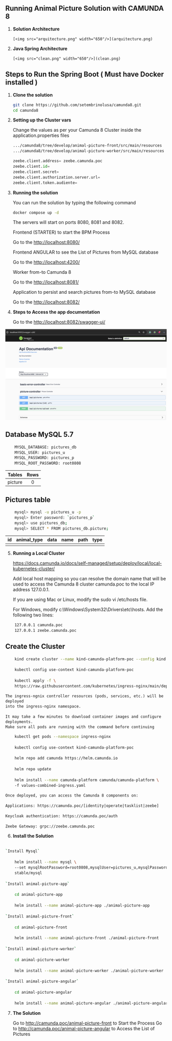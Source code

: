 ## Running Animal Picture Solution with CAMUNDA 8


1. **Solution Architecture**

       [<img src="arquitecture.png" width="650"/>](arquitecture.png)

2. **Java Spring Architecture**

       [<img src="clean.png" width="650"/>](clean.png)

## Steps to Run the Spring Boot ( Must have Docker installed )

1. **Clone the solution**

	```bash
    git clone https://github.com/setembrinolusa/camunda8.git
    cd camunda8
	```

2. **Setting up the Cluster vars**

    Change the values as per your Camunda 8 Cluster inside the application.properties files
    
	```bash
    .../camunda8/tree/develop/animal-picture-front/src/main/resources
    .../camunda8/tree/develop/animal-picture-worker/src/main/resources
	```

	```python
	zeebe.client.address= zeebe.camunda.poc
	zeebe.client.id=
	zeebe.client.secret=
	zeebe.client.authorization.server.url=
	zeebe.client.token.audiente=
	```

3. **Running the solution**

    You can run the solution by typing the following command

	```bash
    docker compose up -d
	```

    The servers will start on ports 8080, 8081 and 8082.

    Frontend (STARTER) to start the BPM Process
    
    Go to the <http://localhost:8080/>


    Frontend ANGULAR to see the List of Pictures from MySQL database
    
    Go to the <http://localhost:4200/>


    Worker from-to Camunda 8

    Go to the <http://localhost:8081/>


    Application to persist and search pictures from-to MySQL database

    Go to the <http://localhost:8082/>


4. **Steps to Access the app documentation**

    Go to the <http://localhost:8082/swagger-ui/>

![swagger](swagger.png)

## Database MySQL 5.7

```bash
    MYSQL_DATABASE: pictures_db
    MYSQL_USER: pictures_u
    MYSQL_PASSWORD: pictures_p
    MYSQL_ROOT_PASSWORD: root0808
```

| Tables       | Rows |
|--------------|:----:|
| picture      |  0   |

## Pictures table

```bash
    mysql> mysql -u pictures_u -p
    mysql> Enter password: `pictures_p`
    mysql> use pictures_db;
    mysql> SELECT * FROM pictures_db.picture;
```

| id  | animal_type | data       | name       | path       | type       |
|-----|:-----------:|:----------:|:----------:|:----------:|:----------:|
|     |             |            |            |            |            |


5. **Running a Local Cluster**

	https://docs.camunda.io/docs/self-managed/setup/deploy/local/local-kubernetes-cluster/

	Add local host mapping so you can resolve the domain name 
	that will be used to access the Camunda 8 cluster camunda.poc to the local IP address 127.0.0.1.
 	
 	If you are using Mac or Linux, modify the sudo vi /etc/hosts file. 
 	
 	For Windows, modify c:\Windows\System32\Drivers\etc\hosts. Add the following two lines:
 
```bash
	127.0.0.1 camunda.poc
	127.0.0.1 zeebe.camunda.poc
```

## Create the Cluster

```bash
	kind create cluster --name kind-camunda-platform-poc --config kind.config
	
	kubectl config use-context kind-camunda-platform-poc
	
	kubectl apply -f \
	https://raw.githubusercontent.com/kubernetes/ingress-nginx/main/deploy/static/provider/kind/deploy.yaml
```
	
	The ingress-ngnix controller resources (pods, services, etc.) will be deployed 
	into the ingress-nginx namespace. 
	
	It may take a few minutes to download container images and configure deployments. 
	Make sure all pods are running with the command before continuing
	
```bash
	kubectl get pods --namespace ingress-nginx

	kubectl config use-context kind-camunda-platform-poc
	
	helm repo add camunda https://helm.camunda.io
	
	helm repo update

	helm install --name camunda-platform camunda/camunda-platform \ 
	-f values-combined-ingress.yaml
```

	Once deployed, you can access the Camunda 8 components on:

	Applications: https://camunda.poc/[identity|operate|tasklist|zeebe]

	Keycloak authentication: https://camunda.poc/auth

	Zeebe Gateway: grpc://zeebe.camunda.poc


6. **Install the Solution**

```bash

`Install Mysql`
	
    helm install --name mysql \ 
    --set mysqlRootPassword=root0808,mysqlUser=pictures_u,mysqlPassword=pictures_p,mysqlDatabase=pictures_db \ 
    stable/mysql

`Install animal-picture-app`
	
    cd animal-picture-app
    
    helm install --name animal-picture-app ./animal-picture-app

`Install animal-picture-front`
	
    cd animal-picture-front
    
    helm install --name animal-picture-front ./animal-picture-front

`Install animal-picture-worker`
	
    cd animal-picture-worker
    
    helm install --name animal-picture-worker ./animal-picture-worker

`Install animal-picture-angular`
	
    cd animal-picture-angular
    
    helm install --name animal-picture-angular ./animal-picture-angular

```

7. **The Solution**

	Go to http://camunda.poc/animal-picture-front to Start the Process
	Go to http://camunda.poc/animal-picture-angular to Access the List of Pictures
